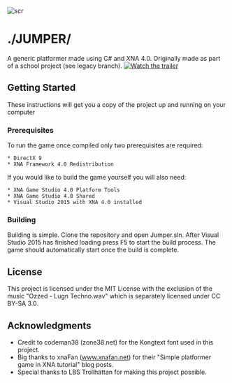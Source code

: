 ![scr](https://i.imgur.com/pVDD1od.png)
# ./JUMPER/
A generic platformer made using C# and XNA 4.0. Originally made as part of a school project (see legacy branch).
[![Watch the trailer](https://img.youtube.com/vi/XkVJqmlvP_A/hqdefault.jpg)](https://youtu.be/XkVJqmlvP_A)

## Getting Started

These instructions will get you a copy of the project up and running on your computer

### Prerequisites

To run the game once compiled only two prerequisites are required:
```
* DirectX 9
* XNA Framework 4.0 Redistribution
```

If you would like to build the game yourself you will also need:
```
* XNA Game Studio 4.0 Platform Tools
* XNA Game Studio 4.0 Shared
* Visual Studio 2015 with XNA 4.0 installed
```

### Building

Building is simple. Clone the repository and open Jumper.sln. 
After Visual Studio 2015 has finished loading press F5 to start the build process. 
The game should automatically start once the build is complete.


## License
This project is licensed under the MIT License with the exclusion of the music "Ozzed - Lugn Techno.wav" which is separately licensed under CC BY-SA 3.0.

## Acknowledgments
* Credit to codeman38 (zone38.net) for the Kongtext font used in this project.
* Big thanks to xnaFan (www.xnafan.net) for their "Simple platformer game in XNA tutorial" blog posts.
* Special thanks to LBS Trollhättan for making this project possible.
